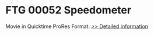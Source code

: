 # FTG 00052 Speedometer
Movie in Quicktime ProRes Format.
[>> Detailed information](https://secure.shareit.com/shareit/product.html?productid=300618434&affiliateid=200057808)